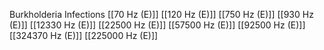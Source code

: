 Burkholderia Infections
[[70 Hz (E)]]
[[120 Hz (E)]]
[[750 Hz (E)]]
[[930 Hz (E)]]
[[12330 Hz (E)]]
[[22500 Hz (E)]]
[[57500 Hz (E)]]
[[92500 Hz (E)]]
[[324370 Hz (E)]]
[[225000 Hz (E)]]